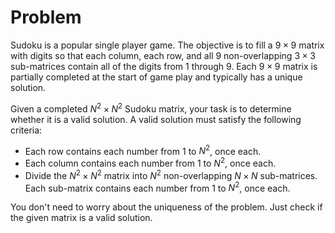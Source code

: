 # Problem

Sudoku is a popular single player game. The objective is to fill a $9 \times 9$ matrix with digits so that each column, each row, and all $9$ non-overlapping $3 \times 3$ sub-matrices contain all of the digits from $1$ through $9$. Each $9 \times 9$ matrix is partially completed at the start of game play and typically has a unique solution.

Given a completed $N^2 \times N^2$ Sudoku matrix, your task is to determine whether it is a valid solution. A valid solution must satisfy the following criteria:

- Each row contains each number from $1$ to $N^2$, once each.
- Each column contains each number from $1$ to $N^2$, once each.
- Divide the $N^2 \times N^2$ matrix into $N^2$ non-overlapping $N \times N$ sub-matrices. Each sub-matrix contains each number from $1$ to $N^2$, once each.

You don't need to worry about the uniqueness of the problem. Just check if the given matrix is a valid solution.
